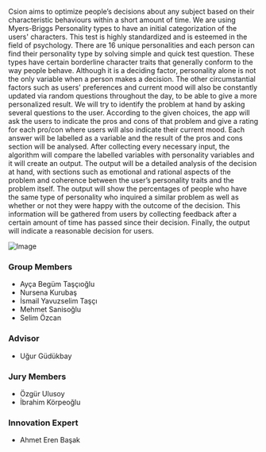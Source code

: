 Csion aims to optimize people’s decisions about any subject based on
their characteristic behaviours within a short amount of time.
We are using Myers-Briggs Personality types to have an initial categorization of the users' characters. This test is highly standardized and is esteemed in the field of psychology. There are 16 unique personalities and each person can find their personality type by solving simple and quick test question. These types have certain borderline character traits that generally conform to the way people behave. Although it is a deciding factor, personality alone is not the only variable when a person makes a decision. The other circumstantial factors such as users' preferences and current mood will also be constantly updated via random questions throughout the day, to be able to give a more personalized result. We will try to identify the problem at hand by asking several questions to the user. According to the given choices, the app will ask the users to indicate the pros and cons of that problem and give a rating for each pro/con where users will also indicate their current mood. Each answer will be labelled as a variable and the result of the pros and cons section will be analysed. After collecting every necessary input, the algorithm will compare the labelled variables with personality variables and it will create an output. The output will be a detailed analysis of the decision at hand, with sections such as emotional and rational aspects of the problem and coherence between the user’s personality traits and the problem itself. The output will show the percentages of people who have the same type of personality who inquired a similar problem as well as whether or not they were happy with the outcome of the decision. This information will be gathered from users by collecting feedback after a certain amount of time has passed since their decision. Finally, the output will indicate a reasonable decision for users.

![Image](https://i.pinimg.com/564x/80/bb/c0/80bbc0098241a384d740efc0b511da65.jpg)
### Group Members
- Ayça Begüm Taşçıoğlu
- Nursena Kurubaş
- İsmail Yavuzselim Taşçı
- Mehmet Sanisoğlu
- Selim Özcan
### Advisor
- Uğur Güdükbay
### Jury Members
- Özgür Ulusoy
- İbrahim Körpeoğlu
### Innovation Expert
- Ahmet Eren Başak


